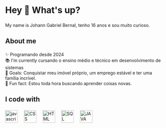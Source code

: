 <h1 align="left">Hey 👋 What's up?</h1>

###

<p align="left">My name is Johann Gabriel Bernal, tenho 16 anos e sou muito curioso.

###

<h2 align="left">About me</h2>

###

<p align="left">✨ Programando desde 2024 <br>📚 I'm currently cursando o ensino médio e técnico em desenvolvimento de sistemas<br>🎯 Goals: Conquistar meu imóvel próprio, um emprego estável e ter uma família incrível. <br>🎲 Fun fact: Estou toda hora buscando aprender coisas novas.</p>

###

<h2 align="left">I code with</h2>

###

<div align="left">
  <img src="https://cdn.jsdelivr.net/gh/devicons/devicon/icons/javascript/javascript-original.svg" height="40" alt="javascript logo"  />
  <img width="12" />
  <img src="https://cdn.iconscout.com/icon/free/png-256/free-html-5-1-1175208.png" height="40" alt="CSS logo"  />
  <img width="12" />
  <img src="https://img.icons8.com/?size=512&id=21278&format=png" height="40" alt="HTML logo"  />
  <img width="12" />
  <img src="https://upload.wikimedia.org/wikipedia/commons/8/87/Sql_data_base_with_logo.png" height="40" alt="SQL logo"  />
  <img width="12" />
   <img src="https://brandslogos.com/wp-content/uploads/images/large/java-logo-1.png" height="40" alt="JAVA logo"  />
  <img width="12" />
 
 
</div>


